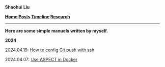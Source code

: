 **Shaohui Liu**

**[Home](index.html)    [Posts](posts.html)    [Timeline](timeline.html)    [Research](research.html)**

---

**Here are some simple manuels written by myself.**

**2024**

2024.04.19: [How to config Git push with ssh](./posts/how-to-config-Git-with-ssh.html)

2024.04.07: [Use ASPECT in Docker](./posts/how-to-use-ASPECT-in-docker.html)

